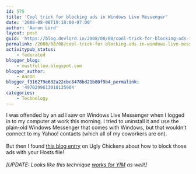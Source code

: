```yaml
---
id: 575
title: 'Cool trick for blocking ads in Windows Live Messenger'
date: '2008-08-08T19:18:00-07:00'
author: 'Aaron Lord'
layout: post
guid: 'https://blog.devlord.io/2008/08/08/cool-trick-for-blocking-ads-in-windows-live-messenger/'
permalink: /2008/08/08/cool-trick-for-blocking-ads-in-windows-live-messenger/
activitypub_status:
    - federated
blogger_blog:
    - mustfollow.blogspot.com
blogger_author:
    - Aaron
blogger_f316279e632a22cbc8478bd21b80f9b4_permalink:
    - '4970299613010135904'
categories:
    - Technology
---
```


I was offended by an ad I saw on Windows Live Messenger when I logged in to my computer at work this morning.  I tried to uninstall it and use the plain-old Windows Messenger that comes with Windows, but that wouldn't connect to my Yahoo! contacts (which all of my coworkers are on).<br /><br />But then I found <a href="http://uglychickens.blogspot.com/2008/01/block-ads-in-windows-live-messenger.html">this blog entry</a> on Ugly Chickens about how to block those ads with your Hosts file!<br /><br /><span style="font-style:italic;">[UPDATE: Looks like this technique <a href="http://thenonhacker.deviantart.com/journal/18675053/">works for YIM</a> as well!]</span><div class="blogger-post-footer"></div>